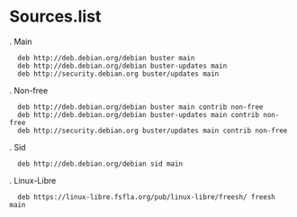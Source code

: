 
# Sources.list

. Main


      deb http://deb.debian.org/debian buster main
      deb http://deb.debian.org/debian buster-updates main
      deb http://security.debian.org buster/updates main

. Non-free


      deb http://deb.debian.org/debian buster main contrib non-free
      deb http://deb.debian.org/debian buster-updates main contrib non-free
      deb http://security.debian.org buster/updates main contrib non-free

. Sid

      deb http://deb.debian.org/debian sid main
.
 Linux-Libre

      deb https://linux-libre.fsfla.org/pub/linux-libre/freesh/ freesh main



